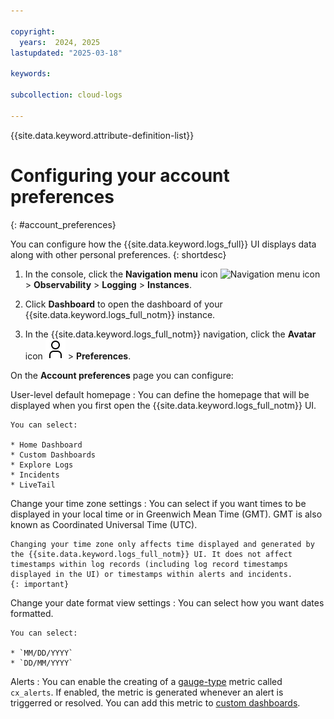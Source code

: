 ```yaml
---

copyright:
  years:  2024, 2025
lastupdated: "2025-03-18"

keywords:

subcollection: cloud-logs

---
```


{{site.data.keyword.attribute-definition-list}}

# Configuring your account preferences
{: #account_preferences}

You can configure how the {{site.data.keyword.logs_full}} UI displays data along with other personal preferences.
{: shortdesc}

1. In the console, click the **Navigation menu** icon ![Navigation menu icon](../icons/icon_hamburger.svg) > **Observability** > **Logging** > **Instances**.

2. Click **Dashboard** to open the dashboard of your {{site.data.keyword.logs_full_notm}} instance.

3. In the {{site.data.keyword.logs_full_notm}} navigation, click the **Avatar** icon ![Avatar icon](/icons/avatar.svg) > **Preferences**.

On the **Account preferences** page you can configure:

User-level default homepage
:   You can define the homepage that will be displayed when you first open the {{site.data.keyword.logs_full_notm}} UI.

    You can select:

    * Home Dashboard
    * Custom Dashboards
    * Explore Logs
    * Incidents
    * LiveTail

Change your time zone settings
:   You can select if you want times to be displayed in your local time or in Greenwich Mean Time (GMT). GMT is also known as Coordinated Universal Time (UTC).

    Changing your time zone only affects time displayed and generated by the {{site.data.keyword.logs_full_notm}} UI. It does not affect timestamps within log records (including log record timestamps displayed in the UI) or timestamps within alerts and incidents.
    {: important}

Change your date format view settings
:   You can select how you want dates formatted.

    You can select:

    * `MM/DD/YYYY`
    * `DD/MM/YYYY`

Alerts
:   You can enable the creating of a [gauge-type](/docs/cloud-logs?topic=cloud-logs-widget_gauge) metric called `cx_alerts`. If enabled, the metric is generated whenever an alert is triggerred or resolved. You can add this metric to [custom dashboards](/docs/cloud-logs?topic=cloud-logs-create_dashboards).
